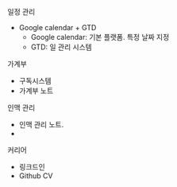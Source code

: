 

일정 관리
- Google calendar + GTD
	- Google calendar: 기본 플랫폼. 특정 날짜 지정
	- GTD: 일 관리 시스템

가계부
- 구독시스템
- 가계부 노트

인맥 관리
- 인맥 관리 노트.
- 

커리어
- 링크드인
- Github CV





